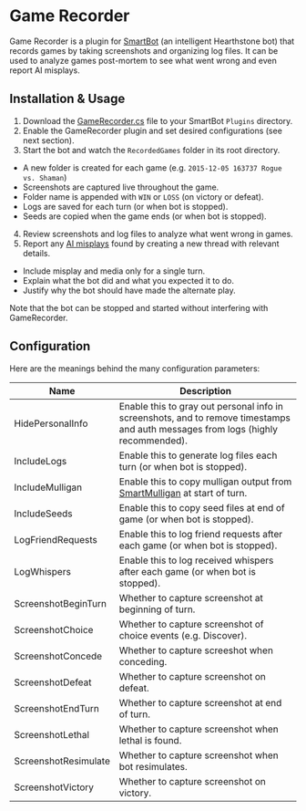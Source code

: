 # Game Recorder

Game Recorder is a plugin for [SmartBot](http://sb-forum.com/) (an intelligent Hearthstone bot) that records games by taking screenshots and organizing log files. It can be used to analyze games post-mortem to see what went wrong and even report AI misplays.

## Installation & Usage

1. Download the [GameRecorder.cs](https://github.com/levinson/SmartBotPlugins/raw/master/GameRecorder.cs) file to your SmartBot ```Plugins``` directory.
2. Enable the GameRecorder plugin and set desired configurations (see next section).
3. Start the bot and watch the ```RecordedGames``` folder in its root directory.
  * A new folder is created for each game (e.g. ```2015-12-05 163737 Rogue vs. Shaman```)
  * Screenshots are captured live throughout the game.
  * Folder name is appended with ```WIN``` or ```LOSS``` (on victory or defeat).
  * Logs are saved for each turn (or when bot is stopped).
  * Seeds are copied when the game ends (or when bot is stopped).
4. Review screenshots and log files to analyze what went wrong in games.
5. Report any [AI misplays](http://sb-forum.com/index.php?/forum/31-smartcc-ai-misplay/) found by creating a new thread with relevant details.
  * Include misplay and media only for a single turn.
  * Explain what the bot did and what you expected it to do.
  * Justify why the bot should have made the alternate play.

Note that the bot can be stopped and started without interfering with GameRecorder.

## Configuration

Here are the meanings behind the many configuration parameters:

Name|Description
---|---
HidePersonalInfo|Enable this to gray out personal info in screenshots, and to remove timestamps and auth messages from logs (highly recommended).
IncludeLogs|Enable this to generate log files each turn (or when bot is stopped).
IncludeMulligan|Enable this to copy mulligan output from [SmartMulligan](http://sb-forum.com/index.php?/topic/5930-requestfeedback-smartmulligan/) at start of turn.
IncludeSeeds|Enable this to copy seed files at end of game (or when bot is stopped).
LogFriendRequests|Enable this to log friend requests after each game (or when bot is stopped).
LogWhispers|Enable this to log received whispers after each game (or when bot is stopped).
ScreenshotBeginTurn|Whether to capture screenshot at beginning of turn.
ScreenshotChoice|Whether to capture screenshot of choice events (e.g. Discover).
ScreenshotConcede|Whether to capture screeshot when conceding.
ScreenshotDefeat|Whether to capture screenshot on defeat.
ScreenshotEndTurn|Whether to capture screenshot at end of turn.
ScreenshotLethal|Whether to capture screenshot when lethal is found.
ScreenshotResimulate|Whether to capture screenshot when bot resimulates.
ScreenshotVictory|Whether to capture screenshot on victory.
